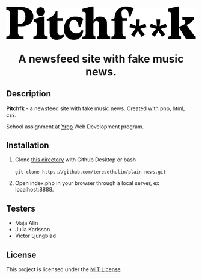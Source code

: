 <h1 align="center">
    <br>
    <img src="/resources/images/pitchf--k.png" align="center">
    <br>
    <br>
        A newsfeed site with fake music news.
    <br>
</h1>




## Description
**Pitchfk** - a newsfeed site with fake music news. Created with php, html, css.

School assignment at [Yrgo](https://yrgo.se/) Web Development program.


## Installation
1. Clone [this directory](https://github.com/teresethulin/plain-news.git) with Github Desktop or bash

    `git clone https://github.com/teresethulin/plain-news.git`
    
2. Open index.php in your browser through a local server, ex localhost:8888.
    
    
## Testers
- Maja Alin
- Julia Karlsson
- Victor Ljungblad

## License
This project is licensed under the [MIT License](../plain-news/LICENSE)
